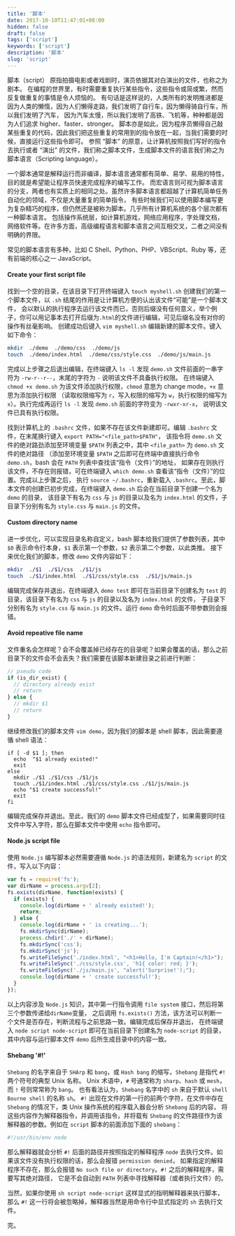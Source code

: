 ```yaml
---
title: '脚本'
date: 2017-10-10T11:47:01+08:00
hidden: false
draft: false
tags: ['script']
keywords: ['script']
description: '脚本'
slug: 'script'
---
```


脚本（script） 原指拍摄电影或者戏剧时，演员依据其对白演出的文件，也称之为剧本。
在编程的世界里，有时需要重复执行某些指令，这些指令或简或繁，然而反复做重复的事情是令人烦恼的。
有句话是这样说的，人类所有的发明推进都是因为人类的懒惰，因为人们懒得走路，我们发明了自行车，因为懒得骑自行车，所以我们发明了汽车，
因为汽车太慢，所以我们发明了高铁、飞机等，种种都是因为人们追求 higher、faster、stronger。
脚本亦是如此，因为程序员懒得自己敲某些重复的代码，因此我们把这些重复的常用到的指令放在一起，当我们需要的时候，直接运行这些指令即可。
参照 “脚本” 的原意，让计算机按照我们写好的指令去执行或者 “演出” 的文件，我们称之脚本文件，生成脚本文件的语言我们称之为脚本语言（Scripting language）。

一个脚本通常是解释运行而非编译，脚本语言通常都有简单、易学、易用的特性，目的就是希望能让程序员快速完成程序的编写工作。
而宏语言则可视为脚本语言的分支，两者也有实质上的相同之处。虽然许多脚本语言都超越了计算机简单任务自动化的领域，不仅是大量重复的简单指令，
有些时候我们可以使用脚本编写更为复杂精巧的程序，但仍然还是被称为脚本。几乎所有计算机系统的各个层次都有一种脚本语言。
包括操作系统层，如计算机游戏，网络应用程序，字处理文档，网络软件等。在许多方面，高级编程语言和脚本语言之间互相交叉，二者之间没有明确的界限。

常见的脚本语言有多种，比如 C Shell、Python、PHP、VBScript、Ruby 等，还有前端的核心之一 JavaScript。

#### Create your first script file

找到一个空的目录，在该目录下打开终端键入 `touch myshell.sh` 创建我们的第一个脚本文件，以 `.sh` 结尾的作用是让计算机方便的认出该文件“可能”是一个脚本文件，
会以默认的执行程序去运行该文件而已，否则后缀没有任何意义，举个例子，你可以用记事本去打开后缀为`.html`的文件进行编辑，可见后缀名没有对你的操作有丝毫影响。
创建成功后键入 `vim myshell.sh` 编辑新建的脚本文件。键入如下命令：

```sh
mkdir  ./demo  ./demo/css  ./demo/js
touch  ./demo/index.html  ./demo/css/style.css  ./demo/js/main.js
```

完成以上步骤之后退出编辑，在终端键入 `ls -l` 发现 `demo.sh` 文件前面的一串字符为 `-rw-r--r--`，末尾的字符为 `-` 说明该文件不具备执行权限。
在终端键入 `chmod +x demo.sh` 为该文件添加执行权限，`chmod` 意思为 change mode，`+x` 意思为添加执行权限
（读取权限缩写为 `r`，写入权限的缩写为 `w`，执行权限的缩写为 `x`）。执行完成再运行 `ls -l` 发现 `demo.sh` 前面的字符变为 `-rwxr-xr-x`，
说明该文件已具有执行权限。

找到计算机上的 `.bashrc` 文件，如果不存在该文件新建即可。编辑 `.bashrc` 文件，在末尾换行键入 `export PATH="<file_path>$PATH"`，
该指令将 `demo.sh` 文件的绝对路劲添加至环境变量 `$PATH` 列表之中，其中 `<file_path>` 为 `demo.sh` 文件的绝对路径
（添加至环境变量 `$PATH` 之后即可在终端中直接执行命令 `demo.sh`，bash 会在 `PATH` 列表中查找该“指令（文件）”的地址，
如果存在则执行该文件，不存在则报错，可在终端键入 `which demo.sh` 查看该“指令（文件）”的位置。完成以上步骤之后，
执行 `source ~/.bashrc`，重新载入 `.bashrc`。至此，脚本文件的创建已初步完成，在终端键入 `demo.sh` 后会在当前目录下创建一个名为 `demo` 的目录，
该目录下有名为 `css` 与 `js` 的目录以及名为 `index.html` 的文件，子目录下分别有名为 `style.css` 与 `main.js` 的文件。

#### Custom directory name

进一步优化，可以实现目录名称自定义，bash 脚本给我们提供了参数列表，其中 `$0` 表示命令行本身，`$1` 表示第一个参数，`$2` 表示第二个参数，以此类推。
接下来优化我们的脚本，修改 `demo` 文件内容如下：

```sh
mkdir  ./$1  ./$1/css  ./$1/js
touch  ./$1/index.html  ./$1/css/style.css  ./$1/js/main.js
```

编辑完成保存并退出，在终端键入 `demo test` 即可在当前目录下创建名为 `test` 的目录，该目录下有名为 `css` 与 `js` 的目录以及名为 `index.html` 的文件，
子目录下分别有名为 `style.css` 与 `main.js` 的文件。运行 `demo` 命令时后面不带参数则会报错。

#### Avoid repeative file name

文件重名会怎样呢？会不会覆盖掉已经存在的目录呢？如果会覆盖的话，那么之前目录下的文件会不会丢失？我们需要在该脚本新建目录之前进行判断：

```js
// pseudo code
if (is_dir_exist) {
  // directory already exist
  // return
} else {
  // mkdir $1
  // return
}
```

继续修改我们的脚本文件 `vim demo`，因为我们的脚本是 shell 脚本，因此需要遵循 shell 语法：

```shell
if [ -d $1 ]; then
  echo  "$1 already existed!"
  exit
else
  mkdir ./$1 ./$1/css ./$1/js
  touch ./$1/index.html ./$1/css/style.css ./$1/js/main.js
  echo "$1 create successful!"
  exit
fi
```

编辑完成保存并退出。至此，我们的 `demo` 脚本文件已经成型了，如果需要同时往文件中写入字符，那么在脚本文件中使用 `echo` 指令即可。

#### Node.js script file

使用 `Node.js` 编写脚本必然需要遵循 `Node.js` 的语法规则，新建名为 `script` 的文件，写入以下内容：

```js
var fs = require('fs');
var dirName = process.argv[2];
fs.exists(dirName, function(exists) {
  if (exists) {
    console.log(dirName + ' already existed!');
    return;
  } else {
    console.log(dirName + ' is creating...');
    fs.mkdirSync(dirName);
    process.chdir('./' + dirName);
    fs.mkdirSync('css');
    fs.mkdirSync('js');
    fs.writeFileSync('./index.html', "<h1>Hello, I'm Captain!</h1>");
    fs.writeFileSync('./css/style.css', 'h1{ color: red; }');
    fs.writeFileSync('./js/main.js', "alert('Surprise!');");
    console.log(dirName + ' create successful!');
  }
});
```

以上内容涉及 `Node.js` 知识，其中第一行指令调用 `file system` 接口，然后将第三个参数传递给`dirName`变量，
之后调用 `fs.exists()` 方法，该方法可以判断一个文件是否存在，判断流程与之前思路一致。编辑完成后保存并退出，
在终端键入 `node script node-script` 即可在当前目录下创建名为 `node-script` 的目录，其中内容与运行脚本文件 `demo` 后所生成目录中的内容一致。

#### Shebang '#!'

`Shebang` 的名字来自于 `SHArp` 和 `bang`，或 `Hash bang` 的缩写，`Shebang` 是指代 `#!` 两个符号的典型 Unix 名称。
Unix 术语中，`#` 号通常称为 `sharp`、`hash` 或 `mesh`，而 `!` 号则常常称为 `bang`。
也有看法认为，`Shebang` 名字中的 `sh` 来自于默认 `shell Bourne shell` 的名称 `sh`。
`#!` 出现在文件的第一行的前两个字符，在文件中存在 `Shebang` 的情况下，类 Unix 操作系统的程序载入器会分析 `Shebang` 后的内容，
将这些内容作为解释器指令，并调用该指令，并将载有 `Shebang` 的文件路径作为该解释器的参数。例如在 `script` 脚本的前面添加下面的 `shebang`：

```sh
#!/usr/bin/env node
```

那么解释器就会分析 `#!` 后面的路径并按照指定的解释程序 `node` 去执行文件。如果该文件没有执行权限的话，那么会报错 `permission denied`，
如果指定的解释程序不存在，那么会报错 `No such file or directory`。`#!` 之后的解释程序，需要写其绝对路径，
它是不会自动到 `PATH` 列表中寻找解释器（或者执行文件）的。

当然，如果你使用 `sh script node-script` 这样显式的指明解释器来执行脚本，那么 `#!` 这一行将会被忽略掉，解释器当然是用命令行中显式指定的 `sh` 去执行文件。

完。
